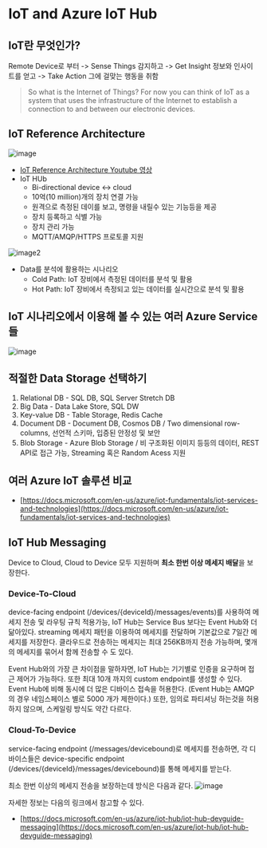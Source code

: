 # IoT and Azure IoT Hub
## IoT란 무엇인가?
  Remote Device로 부터 -> Sense Things 감지하고 -> Get Insight 정보와 인사이트를 얻고 -> Take Action 그에 걸맞는 행동을 취함  

> So what is the Internet of Things? For now you can think of IoT as a system that uses the infrastructure of the Internet to establish a connection to and between our electronic devices. 

## IoT Reference Architecture
![image](https://user-images.githubusercontent.com/16282358/44759226-bf11be80-ab73-11e8-8331-a39112708889.png)
* [IoT Reference Architecture Youtube 영상](https://www.youtube.com/watch?time_continue=122&v=l7OaSNeTcas)
* IoT HUb
  * Bi-directional device <-> cloud
  * 10억(10 million)개의 장치 연결 가능
  * 원격으로 측정된 데이를 보고, 명령을 내릴수 있는 기능등을 제공
  * 장치 등록하고 식별 가능
  * 장치 관리 가능
  * MQTT/AMQP/HTTPS 프로토콜 지원

![image2](https://user-images.githubusercontent.com/16282358/44759452-31cf6980-ab75-11e8-9098-f9dd14a4a3fb.png)
* Data를 분석에 활용하는 시나리오
  * Cold Path: IoT 장비에서 측정된 데이터를 분석 및 활용
  * Hot Path: IoT 장비에서 측정되고 있는 데이터를 실시간으로 분석 및 활용

## IoT 시나리오에서 이용해 볼 수 있는 여러 Azure Service들
![image](https://user-images.githubusercontent.com/16282358/44759739-ae167c80-ab76-11e8-83ac-9e921d57031c.png)

## 적절한 Data Storage 선택하기
1. Relational DB - SQL DB, SQL Server Stretch DB
2. Big Data - Data Lake Store, SQL DW 
3. Key-value DB - Table Storage, Redis Cache
4. Document DB - Document DB, Cosmos DB / Two dimensional row-columns, 선언적 스키마, 입증된 안정성 및 보안 
4. Blob Storage - Azure Blob Storage / 비 구조화된 이미지 등등의 데이터, REST API로 접근 가능, Streaming 혹은 Random Acess 지원

## 여러 Azure IoT 솔루션 비교
* [https://docs.microsoft.com/en-us/azure/iot-fundamentals/iot-services-and-technologies](https://docs.microsoft.com/en-us/azure/iot-fundamentals/iot-services-and-technologies)

## IoT Hub Messaging
Device to Cloud, Cloud to Device 모두 지원하며 **최소 한번 이상 메세지 배달**을 보장한다. 

### Device-To-Cloud
device-facing endpoint (/devices/{deviceId}/messages/events)를 사용하여 메세지 전송 및 라우팅 규칙 적용가능, IoT Hub는 Service Bus 보다는 Event Hub와 더 닮아있다. streaming 메세지 패턴을 이용하여 메세지를 전달하며 기본값으로 7일간 메세지를 저장한다. 클라우드로 전송하는 메세지는 최대 256KB까지 전송 가능하며, 몇개의 메세지를 묶어서 함께 전송할 수 도 있다.

Event Hub와의 가장 큰 차이점을 말하자면, IoT Hub는 기기별로 인증을 요구하며 접근 제어가 가능하다. 또한 최대 10개 까지의 custom endpoint를 생성할 수 있다. Event Hub에 비해 동시에 더 많은 디바이스 접속을 허용한다. (Event Hub는 AMQP의 경우 네임스페이스 별로 5000 개가 제한이다.) 또한, 임의로 파티셔닝 하는것을 허용하지 않으며, 스케일링 방식도 약간 다르다.

### Cloud-To-Device
service-facing endpoint (/messages/devicebound)로 메세지를 전송하면, 각 디바이스들은 device-specific endpoint (/devices/{deviceId}/messages/devicebound)를 통해 메세지를 받는다. 

최소 한번 이상의 메세지 전송을 보장하는데 방식은 다음과 같다. 
![image](https://prod-edxapp.edx-cdn.org/assets/courseware/v1/770ab10a5ea89bcb94ebb18dd280b90f/asset-v1:Microsoft+DEV225x+2T2018+type@asset+block/Mod1_CloudToDeviceMessaging.png)

자세한 정보는 다음의 링크에서 참고할 수 있다. 
* [https://docs.microsoft.com/en-us/azure/iot-hub/iot-hub-devguide-messaging](https://docs.microsoft.com/en-us/azure/iot-hub/iot-hub-devguide-messaging)





